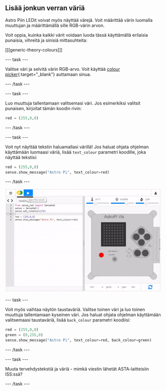 ## Lisää jonkun verran väriä

Astro Piin LEDit voivat myös näyttää värejä. Voit määrittää värin luomalla muuttujan ja määrittämällä sille RGB-värin arvon.

Voit oppia, kuinka kaikki värit voidaan luoda tässä käyttämällä erilaisia punaisia, vihreitä ja sinisiä mittasuhteita:

[[[generic-theory-colours]]]

--- task ---

Valitse väri ja selvitä värin RGB-arvo. Voit käyttää [colour picker](https://www.w3schools.com/colors/colors_rgb.asp){:target="_blank"} auttamaan sinua.

--- /task ---

--- task ---

Luo muuttuja tallentamaan valitsemasi väri. Jos esimerkiksi valitsit punaisen, kirjoitat tämän koodin rivin:

```python
red = (255,0,0)
```

--- /task ---

--- task ---

Voit nyt näyttää tekstin haluamallasi värillä! Jos haluat ohjata ohjelman käyttämään luomaasi väriä, lisää `text_colour` parametri koodille, joka näyttää tekstisi:

```python
red = (255,0,0)
sense.show_message("Astro Pi", text_colour=red)
```

--- /task ---

![näytä viesti värissä](images/show-message-color.gif)

--- task ---

Voit myös vaihtaa näytön taustaväriä. Valitse toinen väri ja luo toinen muuttuja tallentamaan kyseinen väri. Jos haluat ohjata ohjelman käyttämään valitsemaasi taustaväriä, lisää `back_colour` parametri koodiisi:

```python
red = (255,0,0)
green = (0,255,0)
sense.show_message("Astro Pi", text_colour=red, back_colour=green)
```

--- /task ---

--- task ---

Muuta tervehdystekstiä ja väriä - mimkä viestin lähetät ASTA-laitteisiin ISS:ssä?

--- /task ---